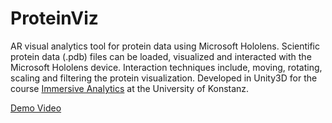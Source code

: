 # ProteinViz
AR visual analytics tool for protein data using Microsoft Hololens. Scientific protein data (.pdb) files can be loaded, visualized and interacted with the Microsoft Hololens device. Interaction techniques include, moving, rotating, scaling and filtering the protein visualization. Developed in Unity3D for the course [Immersive Analytics](https://www.cls.uni-konstanz.de/ia/) at the University of Konstanz.

[Demo Video](https://youtu.be/kZkAYdN7aec)
